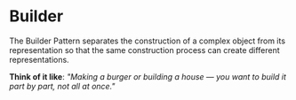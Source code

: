 # Builder
The Builder Pattern separates the construction of a complex object from its representation so that the same construction process can create different representations.

**Think of it like**: _"Making a burger or building a house — you want to build it part by part, not all at once."_

